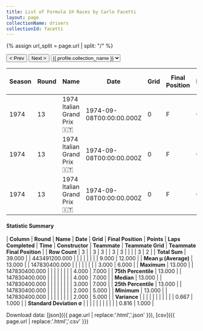 ```yaml
---
title: List of Formula 1® Races by Carlo Facetti
layout: page
collectionName: drivers
collectionId: facetti
---
```


{% assign url_split = page.url | split: "/" %}
<div id="collection-navigation">
<button onclick="selector.options[selector.selectedIndex-1].value && (window.location = selector.options[selector.selectedIndex-1].value);">&lt; Prev</button>
<button onclick="selector.options[selector.selectedIndex+1].value && (window.location = selector.options[selector.selectedIndex+1].value);">Next &gt;</button>
<select id="selector" onchange="this.options[this.selectedIndex].value && (window.location = this.options[this.selectedIndex].value);">
  {% for collectionId in site.data[page.collectionName].refs %}
    {% if collectionId == page.collectionId %}
      {% assign selected = "selected" %}
    {% else %}
      {% assign selected = "" %}
    {% endif %}
    {% assign profile = site.data[page.collectionName][collectionId].profile %}
    <option value="/f1/{{ page.collectionName }}/{{ collectionId }}/{{ url_split[4] }}" {{ selected }}>{{ profile.collection_name }}</option>
  {% endfor %}
</select>
</div>

| Season | Round | Name | Date | Grid | Final Position | Points | Laps Completed | Time | Constructor | Teammate | Teammate Grid | Teammate Final Position |
|--|--|--|--|--|--|--|--|--|--|--|--|--|
| 1974 | 13 | 1974 Italian Grand Prix 🇮🇹 | 1974-09-08T00:00:00.000Z | 0 | F | 0.0 | 0 |   | Brabham 🇬🇧 | [Carlos Pace 🇧🇷](/f1/drivers/pace) | 3 | 5 |
| 1974 | 13 | 1974 Italian Grand Prix 🇮🇹 | 1974-09-08T00:00:00.000Z | 0 | F | 0.0 | 0 |   | Brabham 🇬🇧 | [John Watson 🇬🇧](/f1/drivers/watson) | 4 | 7 |
| 1974 | 13 | 1974 Italian Grand Prix 🇮🇹 | 1974-09-08T00:00:00.000Z | 0 | F | 0.0 | 0 |   | Brabham 🇬🇧 | [Carlos Reutemann 🇦🇷](/f1/drivers/reutemann) | 2 | R |

#### Statistic Summary

| **Column** | **Round** | **Name** | **Date** | **Grid** | **Final Position** | **Points** | **Laps Completed** | **Time** | **Constructor** | **Teammate** | **Teammate Grid** | **Teammate Final Position** |
| **Row Count** | 3 |  | 3 | 3 |  | 3 | 3 |  |  |  | 3 | 2 |
| **Total Sum** | 39.000 |  | 443491200.000 |  |  |  |  |  |  |  | 9.000 | 12.000 |
| **Mean μ (Average)** | 13.000 |  | 147830400.000 |  |  |  |  |  |  |  | 3.000 | 6.000 |
| **Maximum** | 13.000 |  | 147830400.000 |  |  |  |  |  |  |  | 4.000 | 7.000 |
| **75th Percentile** | 13.000 |  | 147830400.000 |  |  |  |  |  |  |  | 4.000 | 7.000 |
| **Median** | 13.000 |  | 147830400.000 |  |  |  |  |  |  |  | 3.000 | 7.000 |
| **25th Percentile** | 13.000 |  | 147830400.000 |  |  |  |  |  |  |  | 2.000 | 5.000 |
| **Minimum** | 13.000 |  | 147830400.000 |  |  |  |  |  |  |  | 2.000 | 5.000 |
| **Variance** |  |  |  |  |  |  |  |  |  |  | 0.667 | 1.000 |
| **Standard Deviation σ** |  |  |  |  |  |  |  |  |  |  | 0.816 | 1.000 |

Download data: [json]({{ page.url | replace:'.html','.json' }}), [csv]({{ page.url | replace:'.html','.csv' }})
